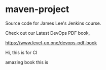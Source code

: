 # maven-project
Source code for James Lee's Jenkins course.

Check out our Latest DevOps PDF book,

https://www.level-up.one/devops-pdf-book

Hi, this is for CI

amazing book this is
